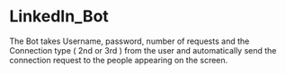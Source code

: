 # LinkedIn_Bot

The Bot takes Username, password, number of requests and the Connection type ( 2nd or 3rd ) from the user and automatically send the connection request to the people appearing on the screen.
